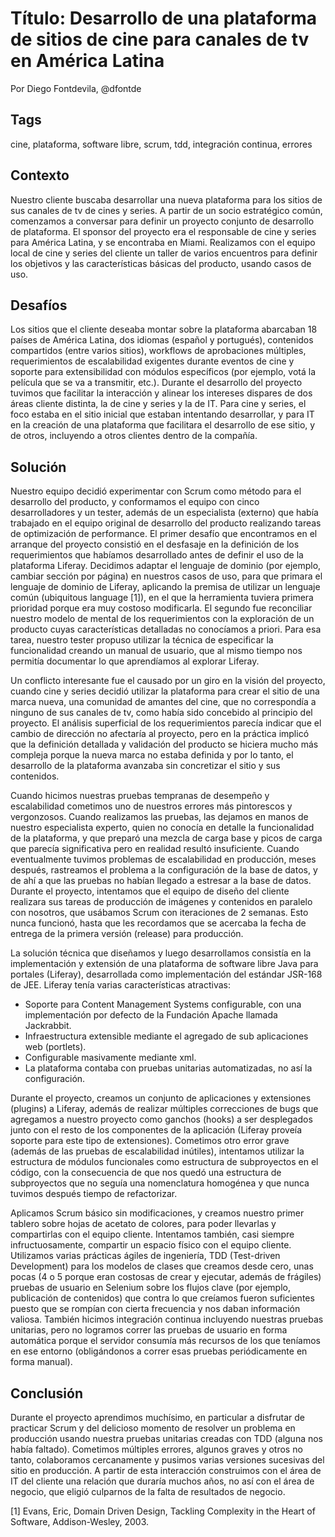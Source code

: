 Título: Desarrollo de una plataforma de sitios de cine para canales de tv en América Latina
===

Por Diego Fontdevila, @dfontde

Tags
---
cine, plataforma, software libre, scrum, tdd, integración continua, errores


Contexto
---
Nuestro cliente buscaba desarrollar una nueva plataforma para los sitios de sus canales de tv de cines y series. A partir de un socio estratégico común, comenzamos a conversar para definir un proyecto conjunto de desarrollo de plataforma. El sponsor del proyecto era el responsable de cine y series para América Latina, y se encontraba en Miami. Realizamos con el equipo local de cine y series del cliente un taller de varios encuentros para definir los objetivos y las características básicas del producto, usando casos de uso.


Desafíos
---
Los sitios que el cliente deseaba montar sobre la plataforma abarcaban 18 países de América Latina, dos idiomas (español y portugués), contenidos compartidos (entre varios sitios), workflows de aprobaciones múltiples, requerimientos de escalabilidad exigentes durante eventos de cine y soporte para extensibilidad con módulos específicos (por ejemplo, votá la película que se va a transmitir, etc.).
Durante el desarrollo del proyecto tuvimos que facilitar la interacción y alinear los intereses dispares de dos áreas cliente distinta, la de cine y series y la de IT. Para cine y series, el foco estaba en el sitio inicial que estaban intentando desarrollar, y para IT en la creación de una plataforma que facilitara el desarrollo de ese sitio, y de otros, incluyendo a otros clientes dentro de la compañía.

Solución
---
Nuestro equipo decidió experimentar con Scrum como método para el desarrollo del producto, y conformamos el equipo con cinco desarrolladores y un tester, además de un especialista (externo) que había trabajado en el equipo original de desarrollo del producto realizando tareas de optimización de performance.
El primer desafío que encontramos en el arranque del proyecto consistió en el desfasaje en la definición de los requerimientos que habíamos desarrollado antes de definir el uso de la plataforma Liferay. Decidimos adaptar el lenguaje de dominio (por ejemplo, cambiar sección por página) en nuestros casos de uso, para que primara el lenguaje de dominio de Liferay, aplicando la premisa de utilizar un lenguaje común (ubiquitous language [1]), en el que la herramienta tuviera primera prioridad porque era muy costoso modificarla. El segundo fue reconciliar nuestro modelo de mental de los requerimientos con la exploración de un producto cuyas características detalladas no conocíamos a priori. Para esa tarea, nuestro tester propuso utilizar la técnica de especificar la funcionalidad creando un manual de usuario, que al mismo tiempo nos permitía documentar lo que aprendíamos al explorar Liferay.

Un conflicto interesante fue el causado por un giro en la visión del proyecto, cuando cine y series decidió utilizar la plataforma para crear el sitio de una marca nueva, una comunidad de amantes del cine, que no correspondía a ninguno de sus canales de tv, como había sido concebido al principio del proyecto. El análisis superficial de los requerimientos parecía indicar que el cambio de dirección no afectaría al proyecto, pero en la práctica implicó que la definición detallada y validación del producto se hiciera mucho más compleja porque la nueva marca no estaba definida y por lo tanto, el desarrollo de la plataforma avanzaba sin concretizar el sitio y sus contenidos.

Cuando hicimos nuestras pruebas tempranas de desempeño y escalabilidad cometimos uno de nuestros errores más pintorescos y vergonzosos. Cuando realizamos las pruebas, las dejamos en manos de nuestro especialista experto, quien no conocía en detalle la funcionalidad de la plataforma, y que preparó una mezcla de carga base y picos de carga que parecía significativa pero en realidad resultó insuficiente. Cuando eventualmente tuvimos problemas de escalabilidad en producción, meses después, rastreamos el problema a la configuración de la base de datos, y de ahí a que las pruebas no habían llegado a estresar a la base de datos.
Durante el proyecto, intentamos que el equipo de diseño del cliente realizara sus tareas de producción de imágenes y contenidos en paralelo con nosotros, que usábamos Scrum con iteraciones de 2 semanas. Esto nunca funcionó, hasta que les recordamos que se acercaba la fecha de entrega de la primera versión (release) para producción.

La solución técnica que diseñamos y luego desarrollamos consistía en la implementación y extensión de una plataforma de software libre Java para portales (Liferay), desarrollada como implementación del estándar JSR-168 de JEE. Liferay tenía varias características atractivas:

* Soporte para Content Management Systems configurable, con una implementación por defecto de la Fundación Apache llamada Jackrabbit.
* Infraestructura extensible mediante el agregado de sub aplicaciones web (portlets).
* Configurable masivamente mediante xml.
* La plataforma contaba con pruebas unitarias automatizadas, no así la configuración.

Durante el proyecto, creamos un conjunto de aplicaciones y extensiones (plugins) a Liferay, además de realizar múltiples correcciones de bugs que agregamos a nuestro proyecto como ganchos (hooks) a ser desplegados junto con el resto de los componentes de la aplicación (Liferay proveía soporte para este tipo de extensiones). Cometimos otro error grave (además de las pruebas de escalabilidad inútiles), intentamos utilizar la estructura de módulos funcionales como estructura de subproyectos en el código, con la consecuencia de que nos quedó una estructura de subproyectos que no seguía una nomenclatura homogénea y que nunca tuvimos después tiempo de refactorizar.

Aplicamos Scrum básico sin modificaciones, y creamos nuestro primer tablero sobre hojas de acetato de colores, para poder llevarlas y compartirlas con el equipo cliente. Intentamos también, casi siempre infructuosamente, compartir un espacio físico con el equipo cliente. Utilizamos varias prácticas ágiles de ingeniería, TDD (Test-driven Development) para los modelos de clases que creamos desde cero, unas pocas (4 o 5 porque eran costosas de crear y ejecutar, además de frágiles) pruebas de usuario en Selenium sobre los flujos clave (por ejemplo, publicación de contenidos) que contra lo que creíamos fueron suficientes puesto que se rompían con cierta frecuencia y nos daban información valiosa. También hicimos integración continua incluyendo nuestras pruebas unitarias, pero no logramos correr las pruebas de usuario en forma automática porque el servidor consumía más recursos de los que teníamos en ese entorno (obligándonos a correr esas pruebas periódicamente en forma manual).


Conclusión
---

Durante el proyecto aprendimos muchísimo, en particular a disfrutar de practicar Scrum y del delicioso momento de resolver un problema en producción usando nuestra pruebas unitarias creadas con TDD (alguna nos había faltado). Cometimos múltiples errores, algunos graves y otros no tanto, colaboramos cercanamente y pusimos varias versiones sucesivas del sitio en producción. A partir de esta interacción construimos con el área de IT del cliente una relación que duraría muchos años, no así con el área de negocio, que eligió culparnos de la falta de resultados de negocio.


[1] Evans, Eric, Domain Driven Design, Tackling Complexity in the Heart of Software, Addison-Wesley, 2003.
